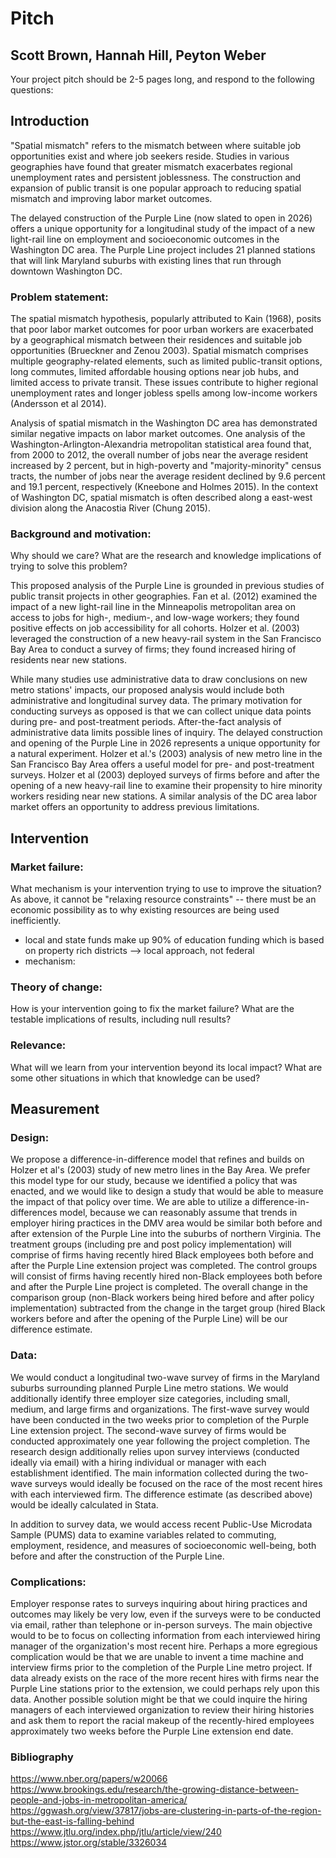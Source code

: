 # Pitch
## Scott Brown, Hannah Hill, Peyton Weber


Your project pitch should be 2-5 pages long, and respond to the following questions:

## Introduction
"Spatial mismatch" refers to the mismatch between where suitable job opportunities exist and where job seekers reside. Studies in various geographies have found that greater mismatch exacerbates regional unemployment rates and persistent joblessness. The construction and expansion of public transit is one popular approach to reducing spatial mismatch and improving labor market outcomes.

The delayed construction of the Purple Line (now slated to open in 2026) offers a unique opportunity for a longitudinal study of the impact of a new light-rail line on employment and socioeconomic outcomes in the Washington DC area. The Purple Line project includes 21 planned stations that will link Maryland suburbs with existing lines that run through downtown Washington DC.

### Problem statement:
The spatial mismatch hypothesis, popularly attributed to Kain (1968), posits that poor labor market outcomes for poor urban workers are exacerbated by a geographical mismatch between their residences and suitable job opportunities (Brueckner and Zenou 2003). Spatial mismatch comprises multiple geography-related elements, such as limited public-transit options, long commutes, limited affordable housing options near job hubs, and limited access to private transit. These issues contribute to higher regional unemployment rates and longer jobless spells among low-income workers (Andersson et al 2014).

Analysis of spatial mismatch in the Washington DC area has demonstrated similar negative impacts on labor market outcomes. One analysis of the Washington-Arlington-Alexandria metropolitan statistical area found that, from 2000 to 2012, the overall number of jobs near the average resident increased by 2 percent, but in high-poverty and "majority-minority" census tracts, the number of jobs near the average resident declined by 9.6 percent and 19.1 percent, respectively (Kneebone and Holmes 2015). In the context of Washington DC, spatial mismatch is often described along a east-west division along the Anacostia River (Chung 2015).

### Background and motivation:
Why should we care? What are the research and knowledge implications of trying to solve this problem?

This proposed analysis of the Purple Line is  grounded in previous studies of public transit projects in other geographies. Fan et al. (2012) examined the impact of a new light-rail line in the Minneapolis metropolitan area on access to jobs for high-, medium-, and low-wage workers; they found positive effects on job accessibility for all cohorts. Holzer et al. (2003) leveraged the construction of a new heavy-rail system in the San Francisco Bay Area to conduct a survey of firms; they found increased hiring of residents near new stations.

While many studies use administrative data to draw conclusions on new metro stations' impacts, our proposed analysis would include both administrative and longitudinal survey data. The primary motivation for conducting  surveys as opposed is that we can collect unique data points during pre- and post-treatment periods. After-the-fact analysis of administrative data limits possible lines of inquiry. The delayed construction and opening of the Purple Line in 2026 represents a unique opportunity for a natural experiment. Holzer et al.'s (2003) analysis of new metro line in the San Francisco Bay Area offers a useful model for pre- and post-treatment surveys. Holzer et al (2003) deployed surveys of firms before and after the opening of a new heavy-rail line to examine their propensity to hire minority workers residing near new stations. A similar analysis of the DC area labor market offers an opportunity to address previous limitations.

## Intervention
### Market failure:
What mechanism is your intervention trying to use to improve the situation? As above, it cannot be "relaxing resource constraints" -- there must be an economic possibility as to why existing resources are being used inefficiently.
- local and state funds make up 90% of education funding which is based on property rich districts --> local approach, not federal
- mechanism:


### Theory of change:
How is your intervention going to fix the market failure? What are the testable implications of results, including null results?


### Relevance:
What will we learn from your intervention beyond its local impact? What are some other situations in which that knowledge can be used?


## Measurement
### Design:
We propose a difference-in-difference model that refines and builds on Holzer et al's (2003) study of new metro lines in the Bay Area. We prefer this model type for our study, because we identified a policy that was enacted, and we would like to design a study that would be able to measure the impact of that policy over time. We are able to utilize a difference-in-differences model, because we can reasonably assume that trends in employer hiring practices in the DMV area would be similar both before and after extension of the Purple Line into the suburbs of northern Virginia. The treatment groups (including pre and post policy implementation) will comprise of firms having recently hired Black employees both before and after the Purple Line extension project was completed. The control groups will consist of firms having recently hired non-Black employees both before and after the Purple Line project is completed. The overall change in the comparison group (non-Black workers being hired before and after policy implementation) subtracted from the change in the target group (hired Black workers before and after the opening of the Purple Line) will be our difference estimate.


### Data:
We would conduct a longitudinal two-wave survey of firms in the Maryland suburbs surrounding planned Purple Line metro stations. We would additionally identify three employer size categories, including small, medium, and large firms and organizations. The first-wave survey would have been conducted in the two weeks prior to completion of the Purple Line extension project. The second-wave survey of firms would be conducted approximately one year following the project completion. The research design additionally relies upon survey interviews (conducted ideally via email) with a hiring individual or manager with each establishment identified. The main information collected during the two-wave surveys would ideally be focused on the race of the most recent hires with each interviewed firm. The difference estimate (as described above) would be ideally calculated in Stata.

In addition to survey data, we would access recent Public-Use Microdata Sample (PUMS) data to examine variables related to commuting, employment, residence, and measures of socioeconomic well-being, both before and after the construction of the Purple Line.


### Complications:
Employer response rates to surveys inquiring about hiring practices and outcomes may likely be very low, even if the surveys were to be conducted via email, rather than telephone or in-person surveys. The main objective would to be to focus on collecting information from each interviewed hiring manager of the organization's most recent hire. Perhaps a more egregious complication would be that we are unable to invent a time machine and interview firms prior to the completion of the Purple Line metro  project. If data already exists on the race of the more recent hires with firms near the Purple Line stations prior to the extension, we could perhaps rely upon this data. Another possible solution might be that we could inquire the hiring managers of each interviewed organization to review their hiring histories and ask them to report the racial makeup of the recently-hired employees approximately two weeks before the Purple Line extension end date.


### Bibliography
https://www.nber.org/papers/w20066
https://www.brookings.edu/research/the-growing-distance-between-people-and-jobs-in-metropolitan-america/
https://ggwash.org/view/37817/jobs-are-clustering-in-parts-of-the-region-but-the-east-is-falling-behind
https://www.jtlu.org/index.php/jtlu/article/view/240
https://www.jstor.org/stable/3326034
